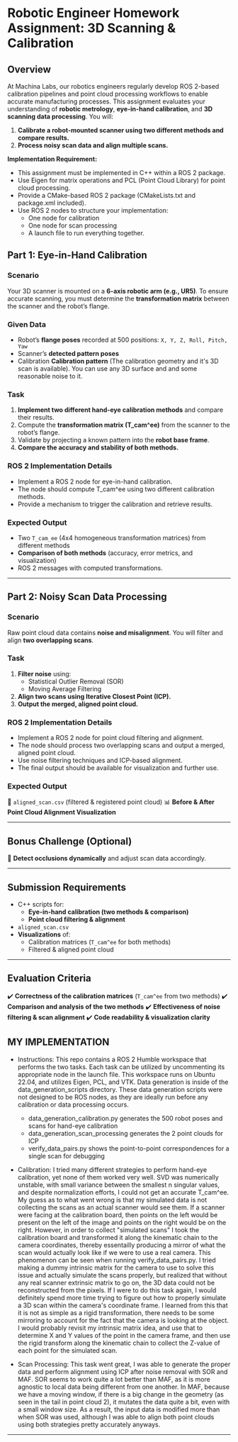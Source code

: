 # **Robotic Engineer Homework Assignment: 3D Scanning & Calibration**

## **Overview**
At Machina Labs, our robotics engineers regularly develop ROS 2-based calibration pipelines and point cloud processing workflows to enable accurate manufacturing processes.
This assignment evaluates your understanding of **robotic metrology**, **eye-in-hand calibration**, and **3D scanning data processing**. You will:
1. **Calibrate a robot-mounted scanner using two different methods and compare results.**
2. **Process noisy scan data and align multiple scans.**

**Implementation Requirement:**

- This assignment must be implemented in C++ within a ROS 2 package.
- Use Eigen for matrix operations and PCL (Point Cloud Library) for point cloud processing.
- Provide a CMake-based ROS 2 package (CMakeLists.txt and package.xml included).
- Use ROS 2 nodes to structure your implementation:
    - One node for calibration
    - One node for scan processing
    - A launch file to run everything together.


## **Part 1: Eye-in-Hand Calibration**

### **Scenario**
Your 3D scanner is mounted on a **6-axis robotic arm (e.g., UR5)**. To ensure accurate scanning, you must determine the **transformation matrix** between the scanner and the robot’s flange.

### **Given Data**
- Robot’s **flange poses** recorded at 500 positions: `X, Y, Z, Roll, Pitch, Yaw`
- Scanner’s **detected pattern poses**
- Calibration **Calibration pattern** (The calibration geometry and it's 3D scan is available). You can use any 3D surface and and some reasonable noise to it. 

### **Task**
1. **Implement two different hand-eye calibration methods** and compare their results.
2. Compute the **transformation matrix (T_cam^ee)** from the scanner to the robot’s flange.
3. Validate by projecting a known pattern into the **robot base frame**.
4. **Compare the accuracy and stability of both methods.**

### **ROS 2 Implementation Details**
- Implement a ROS 2 node for eye-in-hand calibration.
- The node should compute T_cam^ee using two different calibration methods.
- Provide a mechanism to trigger the calibration and retrieve results.

### **Expected Output**
- Two `T_cam_ee` (4x4 homogeneous transformation matrices) from different methods
- **Comparison of both methods** (accuracy, error metrics, and visualization)
- ROS 2 messages with computed transformations.

---

## **Part 2: Noisy Scan Data Processing**

### **Scenario**
Raw point cloud data contains **noise and misalignment**. You will filter and align **two overlapping scans**.

### **Task**
1. **Filter noise** using:
   - Statistical Outlier Removal (SOR)
   - Moving Average Filtering
2. **Align two scans using Iterative Closest Point (ICP).**
3. **Output the merged, aligned point cloud.**

### **ROS 2 Implementation Details**
- Implement a ROS 2 node for point cloud filtering and alignment.
- The node should process two overlapping scans and output a merged, aligned point cloud.
- Use noise filtering techniques and ICP-based alignment.
- The final output should be available for visualization and further use.

### **Expected Output**
📄 `aligned_scan.csv` (filtered & registered point cloud)
📊 **Before & After Point Cloud Alignment Visualization**

---

## **Bonus Challenge (Optional)**
🔹 **Detect occlusions dynamically** and adjust scan data accordingly.

---

## **Submission Requirements**
- C++ scripts for:
  - **Eye-in-hand calibration (two methods & comparison)**
  - **Point cloud filtering & alignment**
- `aligned_scan.csv`
- **Visualizations** of:
  - Calibration matrices (`T_cam^ee` for both methods)
  - Filtered & aligned point cloud

---

## **Evaluation Criteria**
✔️ **Correctness of the calibration matrices** (`T_cam^ee` from two methods)
✔️ **Comparison and analysis of the two methods**
✔️ **Effectiveness of noise filtering & scan alignment**
✔️ **Code readability & visualization clarity**


## MY IMPLEMENTATION
- Instructions:
This repo contains a ROS 2 Humble workspace that performs the two tasks. Each task can be utilized by uncommenting its appropriate node in the launch file. This workspace runs on Ubuntu 22.04, and utilizes Eigen, PCL, and VTK.
Data generation is inside of the data_generation_scripts directory. These data generation scripts were not designed to be ROS nodes, as they are ideally run before any calibration or data processing occurs.
    - data_generation_calibration.py generates the 500 robot poses and scans for hand-eye calibration
    - data_generation_scan_processing generates the 2 point clouds for ICP
    - verify_data_pairs.py shows the point-to-point correspondences for a single scan for debugging

- Calibration:
I tried many different strategies to perform hand-eye calibration, yet none of them worked very well. SVD was numerically unstable, with small variance between the smallest n singular values, and despite normalization efforts, I could not get an accurate T_cam^ee. My guess as to what went wrong is that my simulated data is not collecting the scans as an actual scanner would see them. If a scanner were facing at the calibration board, then points on the left would be present on the left of the image and points on the right would be on the right. However, in order to collect "simulated scans" I took the calibration board and transformed it along the kinematic chain to the camera coordinates, thereby essentailly producing a mirror of what the scan would actually look like if we were to use a real camera. This phenomenon can be seen when running verify_data_pairs.py. I tried making a dummy intrinsic matrix for the camera to use to solve this issue and actually simulate the scans properly, but realized that without any real scanner extrinsic matrix to go on, the 3D data could not be reconstructed from the pixels. If I were to do this task again, I would definitely spend more time trying to figure out how to properly simulate a 3D scan within the camera's coordinate frame. I learned from this that it is not as simple as a rigid transformation, there needs to be some mirroring to account for the fact that the camera is looking at the object. I would probably revisit my intrinsic matrix idea, and use that to determine X and Y values of the point in the camera frame, and then use the rigid transform along the kinematic chain to collect the Z-value of each point for the simulated scan.

- Scan Processing:
This task went great, I was able to generate the proper data and perform alignment using ICP after noise removal with SOR and MAF. SOR seems to work quite a lot better than MAF, as it is more agnostic to local data being different from one another. In MAF, because we have a moving window, if there is a big change in the geometry (as seen in the tail in point cloud 2), it mutates the data quite a bit, even with a small window size. As a result, the input data is modified more than when SOR was used, although I was able to align both point clouds using both strategies pretty accurately anyways.
---
